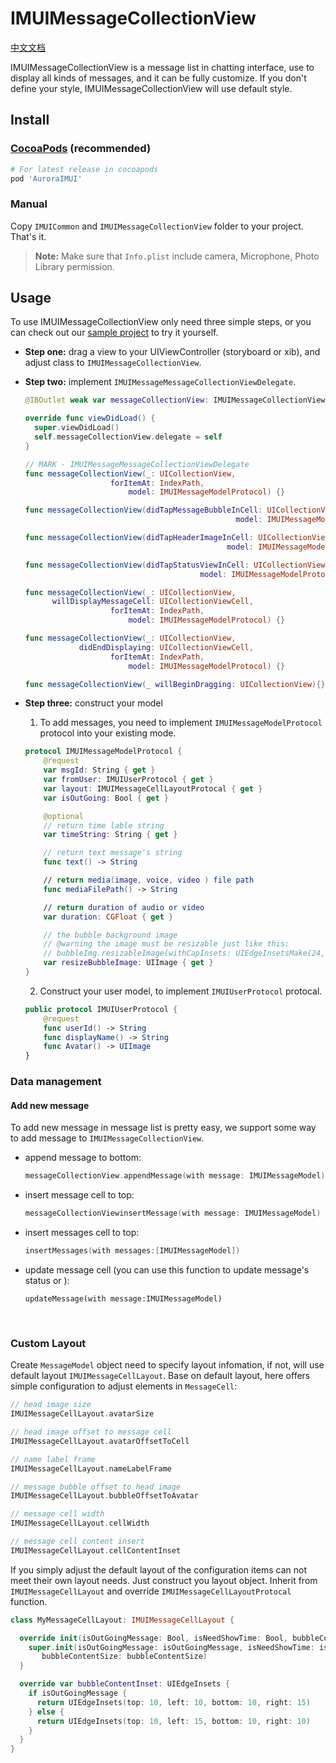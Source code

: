 # IMUIMessageCollectionView
[中文文档](./IMUIMessageCollectionView_usage_iOS_zh.md)

IMUIMessageCollectionView is a message list in chatting interface, use to display all kinds of messages, and it can be fully customize. If you don't define your style, IMUIMessageCollectionView will use default style.

## Install
### [CocoaPods](https://cocoapods.org/)  (recommended)

```ruby
# For latest release in cocoapods
pod 'AuroraIMUI'
```

### Manual
Copy `IMUICommon`  and `IMUIMessageCollectionView` folder to your project. That's it.

>**Note:** Make sure that `Info.plist` include camera, Microphone, Photo Library permission.

## Usage
To use IMUIMessageCollectionView only need three simple steps, or you can check out our [sample project](./../../iOS/sample) to try it yourself.
- **Step one:** drag a view to your UIViewController (storyboard or xib), and adjust class to `IMUIMessageCollectionView`.

- **Step two:** implement `IMUIMessageMessageCollectionViewDelegate`.

  ```swift
  @IBOutlet weak var messageCollectionView: IMUIMessageCollectionView!

  override func viewDidLoad() {
    super.viewDidLoad()
    self.messageCollectionView.delegate = self
  }

  // MARK - IMUIMessageMessageCollectionViewDelegate
  func messageCollectionView(_: UICollectionView,
                     forItemAt: IndexPath,
                         model: IMUIMessageModelProtocol) {}

  func messageCollectionView(didTapMessageBubbleInCell: UICollectionViewCell,
                                                 model: IMUIMessageModelProtocol) {}

  func messageCollectionView(didTapHeaderImageInCell: UICollectionViewCell,
                                               model: IMUIMessageModelProtocol)

  func messageCollectionView(didTapStatusViewInCell: UICollectionViewCell, 
  									     model: IMUIMessageModelProtocol)

  func messageCollectionView(_: UICollectionView,
        willDisplayMessageCell: UICollectionViewCell,
                     forItemAt: IndexPath,
                         model: IMUIMessageModelProtocol) {}

  func messageCollectionView(_: UICollectionView,
              didEndDisplaying: UICollectionViewCell,
                     forItemAt: IndexPath,
                         model: IMUIMessageModelProtocol) {}

  func messageCollectionView(_ willBeginDragging: UICollectionView){}
  ```
- **Step three:** construct your model

  1. To add messages, you need to implement `IMUIMessageModelProtocol` protocol into your existing mode.
  ```swift
  protocol IMUIMessageModelProtocol {
      @request
      var msgId: String { get }
      var fromUser: IMUIUserProtocol { get }
      var layout: IMUIMessageCellLayoutProtocal { get }
      var isOutGoing: Bool { get }

      @optional
      // return time lable string
      var timeString: String { get }

      // return text message's string
      func text() -> String

      // return media(image, voice, video ) file path
      func mediaFilePath() -> String

      // return duration of audio or video
      var duration: CGFloat { get }

      // the bubble background image
      // @warning the image must be resizable just like this:
      // bubbleImg.resizableImage(withCapInsets: UIEdgeInsetsMake(24, 15, 9, 10), resizingMode: .tile)
      var resizeBubbleImage: UIImage { get }
  }
  ```

  2. Construct your user model, to implement `IMUIUserProtocol` protocal.
  ```swift
  public protocol IMUIUserProtocol {
      @request
      func userId() -> String
      func displayName() -> String
      func Avatar() -> UIImage
  }
  ```

### Data management
#### Add new message
To add new message in message list is pretty easy, we support some way to add message to `IMUIMessageCollectionView`.
- append message to bottom:
  ```swift
  messageCollectionView.appendMessage(with message: IMUIMessageModel)
  ```

- insert message cell to top:
  ```swift
  messageCollectionViewinsertMessage(with message: IMUIMessageModel)
  ```

- insert messages cell to top:
  ```swift
  insertMessages(with messages:[IMUIMessageModel])
  ```

- update message cell (you can use this function to update message's status or ):

  ```
  updateMessage(with message:IMUIMessageModel)
  ```

  ​

### Custom  Layout

Create `MessageModel` object need to specify layout infomation, if not, will use default layout `IMUIMessageCellLayout`. Base on default layout, here offers simple configuration to adjust elements in `MessageCell`:

```swift
// head image size
IMUIMessageCellLayout.avatarSize

// head image offset to message cell
IMUIMessageCellLayout.avatarOffsetToCell

// name label frame
IMUIMessageCellLayout.nameLabelFrame

// message bubble offset to head image
IMUIMessageCellLayout.bubbleOffsetToAvatar

// message cell width
IMUIMessageCellLayout.cellWidth

// message cell content insert
IMUIMessageCellLayout.cellContentInset
```

If you simply adjust the default layout of the configuration items can not meet their own layout needs.  Just construct you layout object. Inherit from `IMUIMessageCellLayout` and override `IMUIMessageCellLayoutProtocal` function.

```swift
class MyMessageCellLayout: IMUIMessageCellLayout {

  override init(isOutGoingMessage: Bool, isNeedShowTime: Bool, bubbleContentSize: CGSize) {
    super.init(isOutGoingMessage: isOutGoingMessage, isNeedShowTime: isNeedShowTime,
       bubbleContentSize: bubbleContentSize)
  }

  override var bubbleContentInset: UIEdgeInsets {
    if isOutGoingMessage {
      return UIEdgeInsets(top: 10, left: 10, bottom: 10, right: 15)
    } else {
      return UIEdgeInsets(top: 10, left: 15, bottom: 10, right: 10)
    }
  }
}
```

